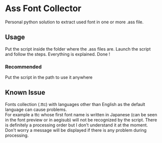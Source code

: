 # Ass Font Collector

Personal python solution to extract used font in one or more .ass file.

## Usage

Put the script inside the folder where the .ass files are.
Launch the script and follow the steps. Everything is explained.
Done !

### Recommended
Put the script in the path to use it anywhere

## Known Issue
Fonts collection (.ttc) with languages other than English as the default language can cause problems. <br>
For example a ttc whose first font name is written in Japanese (can be seen in the font preview or in aegisub) will not be recognized by the script. 
There is definitely a processing order but I don't understand it at the moment. <br>
Don't worry a message will be displayed if there is any problem during processing.
